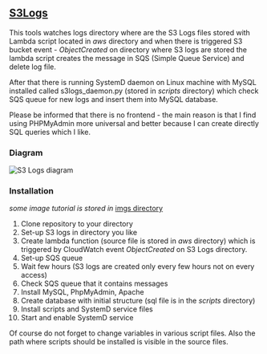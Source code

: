 ## [S3Logs](https://github.com/koss822/misc/tree/master/Aws/s3logs)

This tools watches logs directory where are the S3 Logs files stored with Lambda script located in _aws_ directory and when there is triggered S3 bucket event - _ObjectCreated_ on directory where S3 logs are stored the lambda script creates the message in SQS (Simple Queue Service) and delete log file.

After that there is running SystemD daemon on Linux machine with MySQL installed called s3logs_daemon.py (stored in _scripts_ directory) which check SQS queue for new logs and insert them into MySQL database.

Please be informed that there is no frontend - the main reason is that I find using PHPMyAdmin more universal and better because I can create directly SQL queries which I like.

### Diagram
![S3 Logs diagram](https://raw.githubusercontent.com/koss822/misc/master/imgs/sqss3.png "S3 Logs diagram")

### Installation

_some image tutorial is stored in_ [imgs directory](https://github.com/koss822/misc/tree/master/Aws/s3logs/imgs)

1. Clone repository to your directory
2. Set-up S3 logs in directory you like
3. Create lambda function (source file is stored in _aws_ directory) which is triggered by CloudWatch event _ObjectCreated_ on S3 Logs directory.
4. Set-up SQS queue
5. Wait few hours (S3 logs are created only every few hours not on every access)
6. Check SQS queue that it contains messages
7. Install MySQL, PhpMyAdmin, Apache
8. Create database with initial structure (sql file is in the _scripts_ directory)
9. Install scripts and SystemD service files
10. Start and enable SystemD service

Of course do not forget to change variables in various script files. Also the path where scripts should be installed is visible in the source files.
